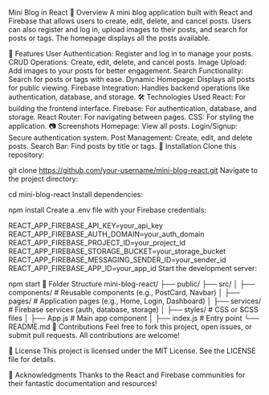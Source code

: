 Mini Blog in React
📖 Overview
A mini blog application built with React and Firebase that allows users to create, edit, delete, and cancel posts. Users can also register and log in, upload images to their posts, and search for posts or tags. The homepage displays all the posts available.

🚀 Features
User Authentication: Register and log in to manage your posts.
CRUD Operations: Create, edit, delete, and cancel posts.
Image Upload: Add images to your posts for better engagement.
Search Functionality: Search for posts or tags with ease.
Dynamic Homepage: Displays all posts for public viewing.
Firebase Integration: Handles backend operations like authentication, database, and storage.
🛠️ Technologies Used
React: For building the frontend interface.
Firebase: For authentication, database, and storage.
React Router: For navigating between pages.
CSS: For styling the application.
📷 Screenshots
Homepage: View all posts.
Login/Signup: Secure authentication system.
Post Management: Create, edit, and delete posts.
Search Bar: Find posts by title or tags.
🔧 Installation
Clone this repository:

git clone https://github.com/your-username/mini-blog-react.git
Navigate to the project directory:

cd mini-blog-react
Install dependencies:

npm install
Create a .env file with your Firebase credentials:

REACT_APP_FIREBASE_API_KEY=your_api_key
REACT_APP_FIREBASE_AUTH_DOMAIN=your_auth_domain
REACT_APP_FIREBASE_PROJECT_ID=your_project_id
REACT_APP_FIREBASE_STORAGE_BUCKET=your_storage_bucket
REACT_APP_FIREBASE_MESSAGING_SENDER_ID=your_sender_id
REACT_APP_FIREBASE_APP_ID=your_app_id
Start the development server:

npm start
📂 Folder Structure
mini-blog-react/
├── public/
├── src/
│   ├── components/      # Reusable components (e.g., PostCard, Navbar)
│   ├── pages/           # Application pages (e.g., Home, Login, Dashboard)
│   ├── services/        # Firebase services (auth, database, storage)
│   ├── styles/          # CSS or SCSS files
│   ├── App.js           # Main app component
│   ├── index.js         # Entry point
└── README.md
🤝 Contributions
Feel free to fork this project, open issues, or submit pull requests. All contributions are welcome!

📄 License
This project is licensed under the MIT License. See the LICENSE file for details.

🌟 Acknowledgments
Thanks to the React and Firebase communities for their fantastic documentation and resources!
